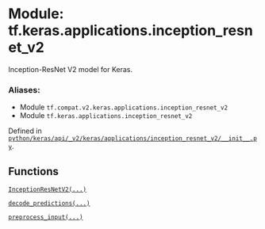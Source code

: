 <div itemscope itemtype="http://developers.google.com/ReferenceObject">
<meta itemprop="name" content="tf.keras.applications.inception_resnet_v2" />
<meta itemprop="path" content="Stable" />
</div>

# Module: tf.keras.applications.inception_resnet_v2

Inception-ResNet V2 model for Keras.

### Aliases:

* Module `tf.compat.v2.keras.applications.inception_resnet_v2`
* Module `tf.keras.applications.inception_resnet_v2`



Defined in [`python/keras/api/_v2/keras/applications/inception_resnet_v2/__init__.py`](/code/stable/tensorflow/python/keras/api/_v2/keras/applications/inception_resnet_v2/__init__.py).

<!-- Placeholder for "Used in" -->


## Functions

[`InceptionResNetV2(...)`](../../../tf/keras/applications/InceptionResNetV2.md)

[`decode_predictions(...)`](../../../tf/keras/applications/inception_resnet_v2/decode_predictions.md)

[`preprocess_input(...)`](../../../tf/keras/applications/inception_resnet_v2/preprocess_input.md)

